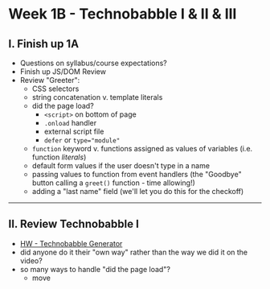 # Week 1B - Technobabble I & II & III

## I. Finish up 1A
- Questions on syllabus/course expectations?
- Finish up JS/DOM Review
- Review "Greeter":
  - CSS selectors
  - string concatenation v. template literals
  - did the page load?
    - `<script>` on bottom of page
    - `.onload` handler
    - external script file
    - `defer` or `type="module"`
  - `function` keyword v. functions assigned as values of variables (i.e. function *literals*)
  - default form values if the user doesn't type in a name
  - passing values to function from event handlers (the "Goodbye" button calling a `greet()` function - time allowing!)
  - adding a "last name" field (we'll let you do this for the checkoff)

<hr>

## II. Review Technobabble I
- [HW - Technobabble Generator](https://github.com/tonethar/IGME-330-Master/blob/master/notes/HW-technobabble.md)
- did anyone do it their "own way" rather than the way we did it on the video?
- so many ways to handle "did the page load"?
  - move <script> tag to top and break the code
  - `window.onload` event handler to fix the code
  - move JS to an external file:
    - then add `type=module`
- event *handlers* v. event *listeners*
  - declared functions are “first-class data types” (can be assigned to variables, passed as parameters, returned from functions)
- code refactoring:
  - the `randomElement()` helper function got rid of a lot of duplicated code
  - advantages of using template strings over string concatenation
- quick demo:
  - move the code to an external JS file (done above)
  - move the CSS to an external CSS file
  - embed a font into the page (should be review from 235)

<hr>
  
## III. Start Technobabble II & III

- [HW - Technobabble Generator II](https://github.com/tonethar/IGME-330-Master/blob/master/notes/HW-technobabble-2.md) - improves the user experience, especially on mobile, let's go work on that now
- [HW - Technobabble Generator III](https://github.com/tonethar/IGME-330-Master/blob/master/notes/HW-technobabble-3.md) - adds a new button that appears only on larger screens - see the hints and screenshots - we'll let you do this one on your own

<!--
## I. Overview

- Welcome to day 2! 
- First we'll see if there are any questions about the Technobabble HW, and take a peek at a few submissions
- Then we will continue our review of basic JavaScript and the DOM, and cover the material in the 3rd and 4th videos from last time:
  - see the [Week 1A - JS review notes](week-01A-notes.md#js-review-notes)
  - and [Week 1A - JS review videos](week-01A-notes.md#js-review-video-links)
  - if we don't get to cover all of this material during the class time, you are expected to get this material by watching the video links at the bottom of this page
  - here is the start code for today's demo (and Homework)

**say-hello-2.html**
```html
<!DOCTYPE html>
<html lang="en">
  <head>
    <meta charset="utf-8" />
    <title>Greeter</title>
    <style>
      *{font-size:1.5em;}
    </style>
  </head>
<body>
  <button>Click Me!</button>
  <input id="firstName" placeholder="Type in your name">
  <p id="output">???</p>
  <script>
    'use strict';
  </script>
</body>
</html>
```

<hr>

## II. Homework
- Easy!
- Take the final version of what we created in the last video (the **say-hello-3.html** file):
  - Change the "Click Me" button text to "Hello" 
  - Add a "Last Name" field the user can type into
  - When the user clicks the "Hello" button they will greeted with both their first and last name
  - If no value is entered for the "First Name", the default value will be "James"
  - If no value is entered for the "Last Name", the default value will be "Bond"
  - Add a second button with the text of "Goodbye"
  - When the user clicks the "Goodbye" button, it will function nearly identical to the "Hello" button, except it will display "Goodbye `<firstName>` `<lastName>`"
  - see myCourses dropbox for due date
  - Hints:
    - Because that you now have 2 buttons, you will need to give them unique `id` values
    - Don't forget that id selectors start with a `#`
    - Can you get this done with just *one* function that updates the `#output`, instead of *two*?
  - See screenshot below

<hr>

- Click the "Hello" button:

![screenshot](_images/1B-hello-goodbye-1.png)

<hr>

- Click the "Goodbye" button:

![screenshot](_images/1B-hello-goodbye-2.png)


-->


<hr><hr>

| <-- Previous Unit | Home | Next Unit -->
| --- | --- | --- 
| [**week-01A-notes.md**](week-01A-notes.md)     |  [**IGME-330 Schedule**](../schedule.md) | [**week-02A-notes.md**](week-02A-notes.md)
